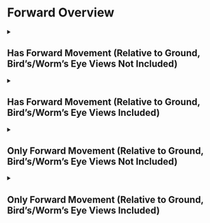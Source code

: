 # Forward Overview

<details>
<summary><h2>Has Forward Movement (Relative to Ground, Bird’s/Worm’s Eye Views Not Included)</h2></summary>


<h3>🔵 Label Name:</h3>
<code>has_forward_wrt_ground</code>


<h3>📖 Definition:</h3>
Does the camera move forward (not zooming in) in the scene?

<details>
<summary><h4> Question (Definition)</h4></summary>

- Is the camera moving forward in the scene?

- Is the camera moving forward?

- Is the camera moving forward, creating a noticeable parallax effect?

- Is the camera moving forward (not zooming in) in the scene, creating a noticeable parallax effect?

- Does the camera move in the forward direction relative to the ground?

- Is the camera pushing forward through the space?

- Is the camera pushing in?

- Is the camera dollying in?

- Is the camera dollying forward?

- Does the shot feature a clear forward motion of the camera?

- Is the camera’s movement progressing forward rather than backward?

- Is the forward motion of the camera clear in this shot?

- Does the camera travel forward in space, rather than zooming in?

</details>

<details>
<summary><h4> Alternative Question</h4></summary>

- Is the camera advancing in the scene?

- Does the perspective shift forward rather than relying on zoom?

- Is the camera physically traveling forward instead of adjusting focal length?

- Is the camera advancing, creating a strong sense of depth?

</details>

<details>
<summary><h4> Prompt (Definition)</h4></summary>

- A shot where the camera advances forward, rather than zooming in.

- A video where the camera travels forward, creating noticeable parallax.

- A scene where the camera moves physically forward instead of zooming.

- A tracking shot where the camera moves forward relative to the ground plane.

- A shot where the camera moves straight ahead, maintaining a sense of forward motion.

- A video where the camera moves forward (not zooming in) in the scene.

- A shot where the camera is moving forward within the scene.

- A video where the camera moves forward, creating a noticeable parallax effect.

- A shot where the camera moves in the forward direction relative to the ground.

- A video where the camera pushes forward through space.

- A scene where the camera pushes in.

- A video where the camera performs a dolly-in motion.

- A shot where the camera dollies forward.

- The camera dollies in, moving forward in the scene.

- A video where the camera progresses forward rather than backward.

- A shot where the forward motion of the camera is clearly visible.

- A video where the camera travels forward in space rather than zooming in.

</details>

<details>
<summary><h4> Alternative Prompt</h4></summary>

- A scene where the shot features a clear forward motion of the camera.

- A shot where the camera dolly moves straight ahead.

- A video where the camera moves in a forward direction within the scene.

- A shot where the camera advances rather than zooming in.

- A video where the camera progresses forward, creating depth.

- A scene where the camera moves ahead rather than pulling back.

- A shot where the perspective shifts forward dynamically.

- A video where the camera maintains a continuous forward movement.

</details>

<h4>🟢 Positive:</h4>
<code>self.cam_motion.forward and self.cam_setup.camera_angle_start not in ['bird_eye_angle', 'worm_eye_angle', 'unknown']</code>

<h4>🔴 Negative:</h4>
<code>not self.cam_motion.forward and self.cam_motion.steadiness not in ['unsteady', 'very_unsteady'] and self.cam_setup.camera_angle_start not in ['bird_eye_angle', 'worm_eye_angle', 'unknown'] and not self.cam_motion.check_if_any_motion(include=['arc', 'crane'])</code>

<details>
<summary><h4>🔴 Negative (Easy)</h4></summary>

- <b>moving_backward</b>: <code>self.cam_motion.camera_movement in ['major_simple','major_complex'] and self.cam_motion.camera_forward_backward == 'backward' and self.cam_setup.camera_angle_start not in ['bird_eye_angle', 'worm_eye_angle', 'unknown'] and self.cam_motion.steadiness not in ['unsteady','very_unsteady']</code>

</details>

<details>
<summary><h4>🔴 Negative (Hard)</h4></summary>

- <b>zooming_in</b>: <code>self.cam_motion.camera_movement in ['major_simple','major_complex'] and self.cam_motion.camera_forward_backward != 'forward' and self.cam_motion.camera_zoom == 'in' and self.cam_setup.camera_angle_start not in ['bird_eye_angle', 'worm_eye_angle', 'unknown'] and self.cam_motion.steadiness not in ['unsteady','very_unsteady']</code>

</details>

</details>

<details>
<summary><h2>Has Forward Movement (Relative to Ground, Bird’s/Worm’s Eye Views Included)</h2></summary>


<h3>🔵 Label Name:</h3>
<code>has_forward_wrt_ground_birds_worms_included</code>


<h3>📖 Definition:</h3>
Does the camera move forward (not zooming in) in the scene, or move north if it's a bird's eye view, or move south if it's a worm's eye view?

<details>
<summary><h4> Question (Definition)</h4></summary>

- Does the camera move forward (not zooming in) in the scene, or move upward if it's a bird's eye view, or move downward if it's a worm's eye view?

- Is the camera moving forward in the scene (north in a bird's eye view or south in a worm's eye view)?

</details>

<details>
<summary><h4> Alternative Question</h4></summary>

- Is the camera moving forward in the scene?

- Is the camera moving forward?

- Is the camera moving forward (not zooming in) in the scene, creating a noticeable parallax effect?

- Is the forward motion of the camera clear in this shot?

- Does the camera travel forward in space, rather than zooming in?

- Is the camera advancing in the scene?

- Does the camera move in the forward direction relative to the ground?

- Is the camera’s movement progressing forward rather than backward?

- Is the camera pushing forward through the space?

- Does the shot feature a clear forward motion of the camera?

- Does the perspective shift forward rather than relying on zoom?

- Is the camera physically traveling forward instead of adjusting focal length?

- Is the camera advancing, creating a strong sense of depth?

</details>

<details>
<summary><h4> Prompt (Definition)</h4></summary>

- A video where the camera moves forward (not zooming in) in the scene or moves north in a bird's eye view or south in a worm's eye view.

- A video where the camera moves forward (not zooming in) in the scene or moves north in a bird's eye view or south in a worm's eye view, creating a noticeable parallax effect.

- A tracking shot where the camera moves forward (not zooming in) relative to the ground plane.

</details>

<details>
<summary><h4> Alternative Prompt</h4></summary>

- A shot where the camera moves forward, not zooming in.

- A shot where the camera advances forward, rather than zooming in.

- A video where the camera travels forward, creating noticeable parallax.

- A scene where the camera moves physically forward instead of zooming.

- A video where the camera moves in a forward direction within the scene.

- A shot where the camera advances rather than zooming in.

- A video where the camera progresses forward, creating depth.

- A scene where the camera moves ahead rather than pulling back.

- A shot where the perspective shifts forward dynamically.

- A video where the camera maintains a continuous forward movement.

</details>

<h4>🟢 Positive:</h4>
<code>self.cam_motion.forward</code>

<h4>🔴 Negative:</h4>
<code>not self.cam_motion.forward and self.cam_motion.steadiness not in ['unsteady', 'very_unsteady']</code>

<details>
<summary><h4>🔴 Negative (Easy)</h4></summary>

- <b>moving_backward</b>: <code>self.cam_motion.camera_movement in ['major_simple','major_complex'] and self.cam_motion.camera_forward_backward == 'backward' and self.cam_motion.steadiness not in ['unsteady','very_unsteady']</code>

</details>

<details>
<summary><h4>🔴 Negative (Hard)</h4></summary>

- <b>zooming_in</b>: <code>self.cam_motion.camera_movement in ['major_simple'] and self.cam_motion.camera_forward_backward != 'forward' and self.cam_motion.camera_zoom == 'in' and self.cam_motion.steadiness not in ['unsteady','very_unsteady']</code>

</details>

</details>

<details>
<summary><h2>Only Forward Movement (Relative to Ground, Bird’s/Worm’s Eye Views Not Included)</h2></summary>


<h3>🔵 Label Name:</h3>
<code>only_forward_wrt_ground</code>


<h3>📖 Definition:</h3>
Does the camera only move forward (not zooming in) with respect to the ground?

<details>
<summary><h4> Question (Definition)</h4></summary>

- Is the camera only moving forward with respect to the ground?

- Is the camera only moving forward without zooming in relative to the ground?

- Is the camera only pushing in with respect to the ground?

- Is the camera only dollying forward (not zooming in) relative to the ground?

</details>

<details>
<summary><h4> Alternative Question</h4></summary>

- Is the camera only moving forward in the scene?

- Is the camera only moving forward (not zooming in) in the scene, creating a noticeable parallax effect?

- Relative to ground, is forward motion the only camera movement in this shot?

- Does the camera travel only forward in space, rather than zooming in?

- Is the camera exclusively moving forward in the scene?

- Does the camera move straight ahead without any other motion?

- Is the camera's motion restricted to only forward movement?

- Does the tracking movement involve only a forward push?

- Is the camera moving ahead without any vertical or lateral adjustments?

</details>

<details>
<summary><h4> Prompt (Definition)</h4></summary>

- A video where the camera only moves forward (not zooming in) relative to the ground.

- A shot where the camera moves straight ahead with respect to the ground without any other motion.

- A video where the camera exclusively moves forward relative to the ground plane, creating a noticeable parallax effect.

- A scene where the camera moves only forward relative to the ground, avoiding zooming or other motions.

- The camera is only dollying forward with respect to the ground.

- The camera is only pushing in with respect to the ground.

</details>

<details>
<summary><h4> Alternative Prompt</h4></summary>

- A tracking shot where the camera moves forward without incorporating other movement types.

- A shot where the forward motion is the only movement present in the scene.

- A shot where the camera moves strictly forward without lateral or vertical movement.

- A video where the camera advances in a single direction without any other adjustments.

- A scene where the camera progresses forward without shifting side to side.

- A video where the camera strictly maintains forward movement with no deviation.

- A shot where the tracking movement is purely forward with no other motion.

- A scene where the only movement present is the camera pushing ahead.

</details>

<h4>🟢 Positive:</h4>
<code>self.cam_motion.forward and self.cam_motion.camera_movement in ['major_simple'] and self.cam_motion.check_if_no_motion(exclude=['forward_backward']) and self.cam_motion.steadiness in ['smooth', 'very_smooth'] and self.cam_setup.camera_angle_start not in ['bird_eye_angle', 'worm_eye_angle', 'unknown']</code>

<h4>🔴 Negative:</h4>
<code>not (self.cam_motion.forward and self.cam_motion.check_if_no_motion(exclude=['forward_backward']) and self.cam_setup.camera_angle_start not in ['bird_eye_angle', 'worm_eye_angle', 'unknown']</code>

<details>
<summary><h4>🔴 Negative (Easy)</h4></summary>

- <b>moving_backward</b>: <code>self.cam_motion.camera_movement in ['major_simple','major_complex'] and self.cam_motion.camera_forward_backward == 'backward' and self.cam_setup.camera_angle_start not in ['bird_eye_angle', 'worm_eye_angle', 'unknown']</code>

</details>

<details>
<summary><h4>🔴 Negative (Hard)</h4></summary>

- <b>zooming_in</b>: <code>self.cam_motion.camera_movement in ['major_simple'] and self.cam_motion.camera_forward_backward != 'forward' and self.cam_motion.camera_zoom == 'in' and self.cam_setup.camera_angle_start not in ['bird_eye_angle', 'worm_eye_angle', 'unknown']</code>

- <b>compound_motion_with_forward</b>: <code>self.cam_motion.camera_movement in ['major_simple'] and self.cam_motion.camera_forward_backward == 'forward' and not self.cam_motion.check_if_no_motion(exclude=['forward_backward']) and self.cam_setup.camera_angle_start not in ['bird_eye_angle', 'worm_eye_angle', 'unknown']</code>

</details>

</details>

<details>
<summary><h2>Only Forward Movement (Relative to Ground, Bird’s/Worm’s Eye Views Included)</h2></summary>


<h3>🔵 Label Name:</h3>
<code>only_forward_wrt_ground_birds_worms_included</code>


<h3>📖 Definition:</h3>
Does the camera move only forward (not zooming in) in the scene, or only northward in a bird's eye view, or only southward in a worm's eye view?

<details>
<summary><h4> Question (Definition)</h4></summary>

- Does the camera move only forward (not zooming in) in the scene, or only upward in a bird's eye view, or only downward in a worm's eye view?

- Does the camera move only forward (not zooming in) in the scene, or only move north if it's a bird's eye view, or only move south if it's a worm's eye view?

- Is the camera only moving forward in the scene (north in a bird's eye view or south in a worm's eye view)?

</details>

<details>
<summary><h4> Alternative Question</h4></summary>

- Is the camera only moving forward in the scene?

- Is the camera only moving forward?

- Is the camera only moving forward (not zooming in) in the scene, creating a noticeable parallax effect?

- Is forward motion the only camera movement in this shot?

- Does the camera travel only forward in space, rather than zooming in?

- Is the camera moving exclusively forward in the scene?

- Does the camera advance in a straight forward direction without other motions?

- Is the only movement in this shot a forward motion?

- Does the scene feature a camera that only moves forward without lateral or vertical movement?

- Is the camera’s motion restricted to a single forward direction?

- Does the tracking movement solely involve pushing forward?

- Is the camera free from side-to-side or up-and-down movement while going forward?

</details>

<details>
<summary><h4> Prompt (Definition)</h4></summary>

- A video where the camera moves only forward (not zooming in) in the scene, or only north in a bird's eye view or south in a worm's eye view.

- A video where the camera only moves forward (not zooming in) in the scene or moves north in a bird's eye view or south in a worm's eye view.

- A video where the camera only moves forward (not zooming in) in the scene or moves north in a bird's eye view or south in a worm's eye view, creating a noticeable parallax effect.

- A tracking shot where the camera only moves forward (not zooming in) relative to the ground plane.

</details>

<details>
<summary><h4> Alternative Prompt</h4></summary>

- A shot where the camera advances forward without shifting side-to-side.

- A video where the camera moves ahead with no other directional changes.

- A scene where the camera pushes forward while maintaining a strict forward trajectory.

- A video where the camera strictly maintains forward movement without deviation.

- A shot where the forward motion is the only movement present in the scene.

- A video where the camera only moves forward in the scene.

- A shot where the camera moves exclusively forward without any other motion.

- A video where the camera moves only forward (not zooming in), creating a noticeable parallax effect.

- A scene where forward motion is the only camera movement present.

- A shot where the camera travels only forward in space, rather than zooming in.

- A video where the camera advances in a straight forward direction without lateral or vertical movement.

- A scene where the camera moves forward without any additional motion.

- A tracking shot where the camera’s movement is restricted to a single forward direction.

- A shot where the tracking movement solely involves pushing forward.

- A video where the camera is free from side-to-side or up-and-down movement while going forward.

- A scene where the only movement present is the forward motion of the camera.

- A video where the camera maintains strict forward motion with no deviation.

</details>

<h4>🟢 Positive:</h4>
<code>self.cam_motion.forward and self.cam_motion.camera_movement in ['major_simple'] and self.cam_motion.check_if_no_motion(exclude=['forward_backward']) and self.cam_motion.steadiness in ['smooth', 'very_smooth']</code>

<h4>🔴 Negative:</h4>
<code>not (self.cam_motion.forward and self.cam_motion.check_if_no_motion(exclude=['forward_backward'])</code>

<details>
<summary><h4>🔴 Negative (Easy)</h4></summary>

- <b>moving_backward</b>: <code>self.cam_motion.camera_movement in ['major_simple','major_complex'] and self.cam_motion.camera_forward_backward == 'backward'</code>

</details>

<details>
<summary><h4>🔴 Negative (Hard)</h4></summary>

- <b>zooming_in</b>: <code>self.cam_motion.camera_movement in ['major_simple','major_complex'] and self.cam_motion.camera_forward_backward != 'forward' and self.cam_motion.camera_zoom == 'in'</code>

- <b>compound_motion_with_forward</b>: <code>self.cam_motion.camera_movement in ['major_simple'] and self.cam_motion.camera_forward_backward == 'forward' and not self.cam_motion.check_if_no_motion(exclude=['forward_backward'])</code>

</details>

</details>
